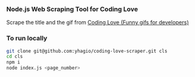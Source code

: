 ### Node.js Web Scraping Tool for Coding Love

Scrape the title and the gif from [Coding Love (Funny gifs for developers)](http://thecodinglove.com/)

### To run locally

```sh
git clone git@github.com:yhagio/coding-love-scraper.git cls
cd cls
npm i
node index.js <page_number>
```